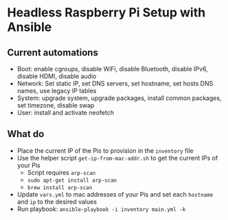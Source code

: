 # Headless Raspberry Pi Setup with Ansible

## Current automations

* Boot: enable cgroups, disable WiFi, disable Bluetooth, disable IPv6, disable HDMI, disable audio
* Network: Set static IP, set DNS servers, set hostname, set hosts DNS names, use legacy IP tables
* System: upgrade system, upgrade packages, install common packages, set timezone, disable swap
* User: install and activate neofetch

## What do

* Place the current IP of the Pis to provision in the `inventory` file
* Use the helper script `get-ip-from-mac-addr.sh` to get the current IPs of your Pis
  * Script requires `arp-scan`
  * `sudo apt-get install arp-scan`
  * `brew install arp-scan`
* Update `vars.yml` to mac addresses of your Pis and set each `hostname` and `ip` to the desired values
* Run playbook: `ansible-playbook -i inventory main.yml -k`
